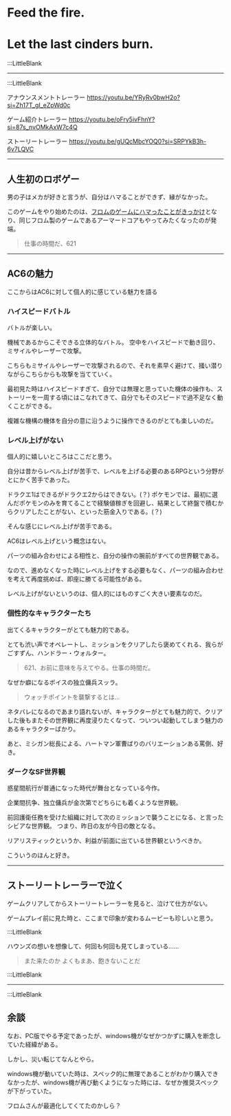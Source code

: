 
# Feed the fire.
# Let the last cinders burn.

:::LittleBlank

---

:::LittleBlank

アナウンスメントトレーラー
https://youtu.be/YRyRv0bwH2o?si=Zh17T_gI_eZpWd0c


ゲーム紹介トレーラー
https://youtu.be/oFry5ivFhnY?si=87s_nvOMkAxW7c4Q


ストーリートレーラー
https://youtu.be/gUQcMbcYOQ0?si=SRPYkB3h-6v7LQVC

---

## 人生初のロボゲー

男の子はメカが好きと言うが、自分はハマることができず、縁がなかった。

このゲームをやり始めたのは、[フロムのゲームにハマったことがきっかけ](https://kip2.dev/favorite/bloodborne)となり、同じフロム製のゲームであるアーマードコアもやってみたくなったのが発端。

> 仕事の時間だ、621

---

## AC6の魅力

ここからはAC6に対して個人的に感じている魅力を語る

### ハイスピードバトル

バトルが楽しい。

機械であるからこそできる立体的なバトル。
空中をハイスピードで動き回り、ミサイルやレーザーで攻撃。

こちらもミサイルやレーザーで攻撃されるので、それを素早く避けて、掻い潜りながらこちらからも攻撃を当てていく。

最初見た時はハイスピードすぎて、自分では無理と思っていた機体の操作も、ストーリーを一周する頃にはこなれてきて、自分でもそのスピードで過不足なく動くことができる。

複雑な機構の機体を自分の意に沿うように操作できるのがとても楽しいのだ。

### レベル上げがない

個人的に嬉しいところはここだと思う。

自分は昔からレベル上げが苦手で、レベルを上げる必要のあるRPGという分野がとにかく苦手であった。

ドラクエ1はできるがドラクエ2からはできない。(？)
ポケモンでは、最初に選んだポケモンのみを育てることで経験値稼ぎを回避し、結果として終盤で積むからクリアしたことがない、といった筋金入りである。(？)

そんな感じにレベル上げが苦手である。

AC6はレベル上げという概念はない。

パーツの組み合わせによる相性と、自分の操作の腕前がすべての世界観である。

なので、進めなくなった時にレベル上げをする必要もなく、パーツの組み合わせを考えて再度挑めば、即座に勝てる可能性がある。

レベル上げがないというのは、個人的にはものすごく大きい要素なのだ。

### 個性的なキャラクターたち

出てくるキャラクターがとても魅力的である。

とても渋い声でオペレートし、ミッションをクリアしたら褒めてくれる、我らがごすずん、ハンドラー・ウォルター。

> 621、お前に意味を与えてやる。仕事の時間だ。

なぜか癖になるボイスの独立傭兵スッラ。

> ウォッチポイントを襲撃するとは...

ネタバレになるのであまり語れないが、キャラクターがとても魅力的で、クリアした後もまたその世界観に再度浸りたくなって、ついつい起動してしまう魅力のあるキャラクターばかり。

あと、ミシガン総長による、ハートマン軍曹ばりのバリエーションある罵倒、好き。

### ダークなSF世界観

惑星間航行が普通になった時代が舞台となっている今作。

企業間抗争、独立傭兵が金次第でどちらにも着くような世界観。

前回護衛任務を受けた組織に対して次のミッションで襲うことになる、と言ったシビアな世界観。
つまり、昨日の友が今日の敵となる。

リアリスティックというか、利益が前面に出ている世界観というべきか。

こういうのほんと好き。

---

## ストーリートレーラーで泣く

ゲームクリアしてからストーリートレーラーを見ると、泣けて仕方がない。

ゲームプレイ前に見た時と、ここまで印象が変わるムービーも珍しいと思う。

:::LittleBlank

ハウンズの想いを想像して、何回も何回も見てしまっている......

> また来たのか
> よくもまあ、飽きないことだ

:::LittleBlank

---

:::LittleBlank

## 余談

なお、PC版でやる予定であったが、windows機がなぜかつかずに購入を断念していた経緯がある。

しかし、災い転じてなんとやら。

windows機が動いていた時は、スペック的に無理であることがわかり購入できなかったが、windows機が再び動くようになった時には、なぜか推奨スペックが下がっていた。

フロムさんが最適化してくてたのかしら？